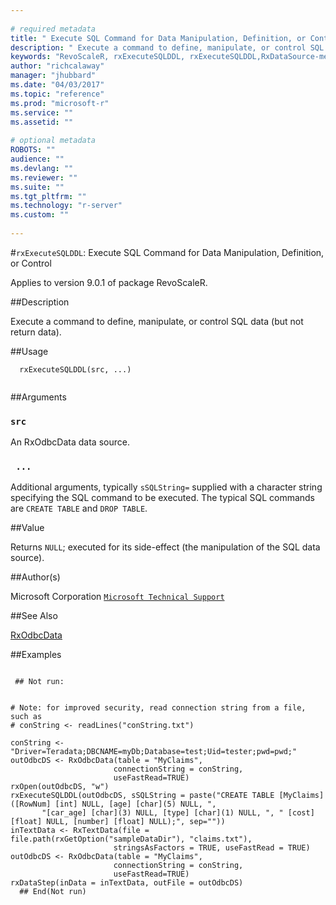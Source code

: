 ```yaml
--- 
 
# required metadata 
title: " Execute SQL Command for Data Manipulation, Definition, or Control " 
description: " Execute a command to define, manipulate, or control SQL data (but not  return data). " 
keywords: "RevoScaleR, rxExecuteSQLDDL, rxExecuteSQLDDL,RxDataSource-method,  ~kwd1 ,  ~kwd2 " 
author: "richcalaway" 
manager: "jhubbard" 
ms.date: "04/03/2017" 
ms.topic: "reference" 
ms.prod: "microsoft-r" 
ms.service: "" 
ms.assetid: "" 
 
# optional metadata 
ROBOTS: "" 
audience: "" 
ms.devlang: "" 
ms.reviewer: "" 
ms.suite: "" 
ms.tgt_pltfrm: "" 
ms.technology: "r-server" 
ms.custom: "" 
 
--- 
```

 
 
 
 #`rxExecuteSQLDDL`:  Execute SQL Command for Data Manipulation, Definition, or Control 

 Applies to version 9.0.1 of package RevoScaleR.
 
 ##Description
 
Execute a command to define, manipulate, or control SQL data (but not 
return data).
 
 
 ##Usage

```   
  rxExecuteSQLDDL(src, ...)
 
```
 
 
 ##Arguments

   
    
 ### `src`
  An RxOdbcData data source.  
  
    
 ### ` ...`
  Additional arguments, typically `sSQLString=` supplied with a character string specifying the SQL command to be executed. The typical SQL commands are `CREATE TABLE` and `DROP TABLE`.  
  
 
 
 
 ##Value
 
Returns `NULL`; executed for its side-effect (the manipulation of the
SQL data source).
 
 
 ##Author(s)
 
Microsoft Corporation [`Microsoft Technical Support`](https://go.microsoft.com/fwlink/?LinkID=698556&clcid=0x409)

 
 
 
 
 ##See Also
 
[RxOdbcData](RxOdbcData.md)
   
 ##Examples

 ```
   
  ## Not run:
 

# Note: for improved security, read connection string from a file, such as
# conString <- readLines("conString.txt")

conString <- "Driver=Teradata;DBCNAME=myDb;Database=test;Uid=tester;pwd=pwd;"
outOdbcDS <- RxOdbcData(table = "MyClaims",           
                        connectionString = conString,
                        useFastRead=TRUE)                           
rxOpen(outOdbcDS, "w")                       
rxExecuteSQLDDL(outOdbcDS, sSQLString = paste("CREATE TABLE [MyClaims]([RowNum] [int] NULL, [age] [char](5) NULL, ",
        "[car_age] [char](3) NULL, [type] [char](1) NULL, ", " [cost] [float] NULL, [number] [float] NULL);", sep=""))
inTextData <- RxTextData(file = file.path(rxGetOption("sampleDataDir"), "claims.txt"),
                        stringsAsFactors = TRUE, useFastRead = TRUE)
outOdbcDS <- RxOdbcData(table = "MyClaims",           
                        connectionString = conString,
                        useFastRead=TRUE)                           
rxDataStep(inData = inTextData, outFile = outOdbcDS)   
   ## End(Not run) 
            
 
```
 
 
 
 
 
